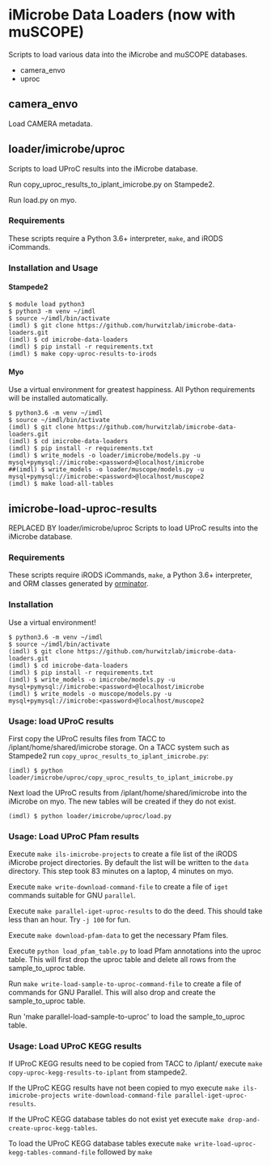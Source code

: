 # iMicrobe Data Loaders (now with muSCOPE)
Scripts to load various data into the iMicrobe and muSCOPE databases.

  + camera_envo
  + uproc

## camera_envo
Load CAMERA metadata.


## loader/imicrobe/uproc
Scripts to load UProC results into the iMicrobe database.

Run copy_uproc_results_to_iplant_imicrobe.py on Stampede2.

Run load.py on myo.

### Requirements
These scripts require a Python 3.6+ interpreter, `make`, and iRODS iCommands.

### Installation and Usage

#### Stampede2

```
$ module load python3
$ python3 -m venv ~/imdl
$ source ~/imdl/bin/activate
(imdl) $ git clone https://github.com/hurwitzlab/imicrobe-data-loaders.git
(imdl) $ cd imicrobe-data-loaders
(imdl) $ pip install -r requirements.txt
(imdl) $ make copy-uproc-results-to-irods
```

#### Myo

Use a virtual environment for greatest happiness. All Python requirements will
be installed automatically.

```
$ python3.6 -m venv ~/imdl
$ source ~/imdl/bin/activate
(imdl) $ git clone https://github.com/hurwitzlab/imicrobe-data-loaders.git
(imdl) $ cd imicrobe-data-loaders
(imdl) $ pip install -r requirements.txt
(imdl) $ write_models -o loader/imicrobe/models.py -u mysql+pymysql://imicrobe:<password>@localhost/imicrobe
##(imdl) $ write_models -o loader/muscope/models.py -u mysql+pymysql://imicrobe:<password>@localhost/muscope2
(imdl) $ make load-all-tables
```



## imicrobe-load-uproc-results
REPLACED BY loader/imicrobe/uproc
Scripts to load UProC results into the iMicrobe database.


### Requirements
These scripts require iRODS iCommands, `make`, a Python 3.6+ interpreter,
and ORM classes generated by [orminator](https://github.com/hurwitzlab/orminator).

### Installation
Use a virtual environment!

```
$ python3.6 -m venv ~/imdl
$ source ~/imdl/bin/activate
(imdl) $ git clone https://github.com/hurwitzlab/imicrobe-data-loaders.git
(imdl) $ cd imicrobe-data-loaders
(imdl) $ pip install -r requirements.txt
(imdl) $ write_models -o imicrobe/models.py -u mysql+pymysql://imicrobe:<password>@localhost/imicrobe
(imdl) $ write_models -o muscope/models.py -u mysql+pymysql://imicrobe:<password>@localhost/muscope2
```

### Usage: load UProC results
First copy the UProC results files from TACC to /iplant/home/shared/imicrobe
storage. On a TACC system such as Stampede2 run `copy_uproc_results_to_iplant_imicrobe.py`:
```
(imdl) $ python loader/imicrobe/uproc/copy_uproc_results_to_iplant_imicrobe.py
```

Next load the UProC results from /iplant/home/shared/imicrobe into the iMicrobe
on myo. The new tables will be created if they do not exist.

```
(imdl) $ python loader/imicrobe/uproc/load.py
```


### Usage: Load UProC Pfam results
Execute `make ils-imicrobe-projects` to create a file list of the iRODS iMicrobe project directories. By default the list will be written to the `data` directory. This step took 83 minutes on a laptop, 4 minutes on myo.

Execute `make write-download-command-file` to create a file of `iget` commands suitable for GNU `parallel`.

Execute `make parallel-iget-uproc-results` to do the deed. This should take less than an hour. Try `-j 100` for fun.

Execute `make download-pfam-data` to get the necessary Pfam files.

Execute `python load_pfam_table.py` to load Pfam annotations into the uproc table.
This will first drop the uproc table and delete all rows from the sample_to_uproc table.

Run `make write-load-sample-to-uproc-command-file` to create a file of commands for
GNU Parallel. This will also drop and create the sample_to_uproc table.

Run 'make parallel-load-sample-to-uproc' to load the sample_to_uproc table.

### Usage: Load UProC KEGG results

If UProC KEGG results need to be copied from TACC to /iplant/ execute `make copy-uproc-kegg-results-to-iplant` from stampede2.

If the UProC KEGG results have not been copied to myo execute `make ils-imicrobe-projects write-download-command-file parallel-iget-uproc-results`.

If the UProC KEGG database tables do not exist yet execute `make drop-and-create-uproc-kegg-tables`.

To load the UProC KEGG database tables execute `make write-load-uproc-kegg-tables-command-file` followed by `make `
